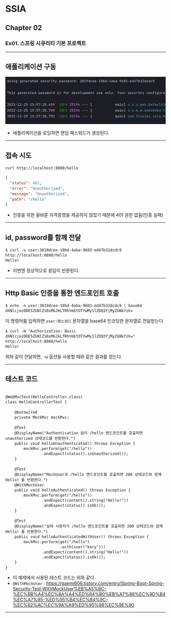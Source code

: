 # SSIA
## Chapter 02
### Ex01. 스프링 시큐리티 기본 프로젝트

---

## 애플리케이션 구동
![console](imgs/console.png)

- 애플리케이션을 로딩하면 랜덤 패스워드가 생성된다.

---

## 접속 시도
```shell
curl http://localhost:8080/hello
```
```json
{
  "status": 401,
  "error": "Unauthorized",
  "message": "Unauthorized",
  "path": "/hello"
}
```
- 인증을 위한 올바른 자격증명을 제공하지 않았기 때문에 401 권한 없음(인증 실패)

---

## id, password를 함께 전달
```shell
$ curl -u user:3819dcee-10bd-4aba-9603-ed47b32dcdc9 http://localhost:8080/hello
Hello!
```
- 이번엔 정상적으로 응답이 반환된다.

---

## Http Basic 인증을 통한 엔드포인트 호출
```shell
$ echo -n user:3819dcee-10bd-4aba-9603-ed47b32dcdc9 | base64
dXNlcjozODE5ZGNlZS0xMGJkLTRhYmEtOTYwMy1lZDQ3YjMyZGNkYzk=
```
이 명령어를 입력하면 `user:패스워드` 문자열을 base64 인코딩한 문자열로 전달받는다

```shell
$ curl -H "Authorization: Basic dXNlcjozODE5ZGNlZS0xMGJkLTRhYmEtOTYwMy1lZDQ3YjMyZGNkYzk=" http://localhost:8080/hello
Hello!
```
위와 같이 전달하면, -u 옵션을 사용할 때와 같은 결과를 얻는다.

---

## 테스트 코드
```shell

@WebMvcTest(HelloController.class)
class HelloControllerTest {

    @Autowired
    private MockMvc mockMvc;

    @Test
    @DisplayName("Authentication 없이 /hello 엔드포인트를 호출하면 unauthorized 상태코드를 반환한다.")
    public void helloUnauthenticated() throws Exception {
        mockMvc.perform(get("/hello"))
                .andExpect(status().isUnauthorized());
    }

    @Test
    @DisplayName("MockUser로 /hello 엔드포인트를 호출하면 200 상태코드와 함께 Hello! 를 반환한다.")
    @WithMockUser
    public void helloAuthenticated() throws Exception {
        mockMvc.perform(get("/hello"))
                .andExpect(content().string("Hello!"))
                .andExpect(status().isOk());
    }

    @Test
    @DisplayName("실제 사용자가 /hello 엔드포인트를 호출하면 200 상태코드와 함께 Hello! 를 반환한다.")
    public void helloAuthenticatedWithUser() throws Exception {
        mockMvc.perform(get("/hello")
                        .with(user("mary")))
                .andExpect(content().string("Hello!"))
                .andExpect(status().isOk());
    }
}
```
- 이 예제에서 사용된 테스트 코드는 위와 같다.
- `@WithMockUser` : https://gaemi606.tistory.com/entry/Spring-Boot-Spring-Security-Test-WithMockUser%EB%A5%BC-%EC%BB%A4%EC%8A%A4%ED%84%B0%EB%A7%88%EC%9D%B4%EC%A7%95-%ED%95%B4%EC%84%9C-%EC%82%AC%EC%9A%A9%ED%95%98%EC%9E%90

---

